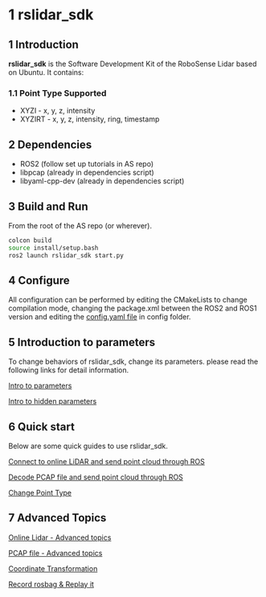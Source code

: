 # 1 **rslidar_sdk**

## 1 Introduction

**rslidar_sdk** is the Software Development Kit of the RoboSense Lidar based on Ubuntu. It contains:

### 1.1 Point Type Supported

- XYZI - x, y, z, intensity
- XYZIRT - x, y, z, intensity, ring, timestamp

## 2 Dependencies

- ROS2 (follow set up tutorials in AS repo)
- libpcap (already in dependencies script)
- libyaml-cpp-dev (already in dependencies script)

## 3 Build and Run

From the root of the AS repo (or wherever).

```sh
colcon build
source install/setup.bash
ros2 launch rslidar_sdk start.py
```

## 4 Configure

All configuration can be performed by editing the CMakeLists to change compilation mode, changing the package.xml between the ROS2 and ROS1 version and editing the [config.yaml file](./config/config.yaml) in config folder.

## 5 Introduction to parameters

To change behaviors of rslidar_sdk, change its parameters. please read the following links for detail information.

[Intro to parameters](doc/intro/02_parameter_intro.md)

[Intro to hidden parameters](doc/intro/03_hiding_parameters_intro.md)

## 6 Quick start

Below are some quick guides to use rslidar_sdk. 

[Connect to online LiDAR and send point cloud through ROS](doc/howto/06_how_to_decode_online_lidar.md)

[Decode PCAP file and send point cloud through ROS](doc/howto/08_how_to_decode_pcap_file.md)

[Change Point Type](doc/howto/05_how_to_change_point_type.md) 


## 7 Advanced Topics

[Online Lidar - Advanced topics](doc/howto/07_online_lidar_advanced_topics.md) 

[PCAP file - Advanced topics](doc/howto/09_pcap_file_advanced_topics.md) 

[Coordinate Transformation](doc/howto/10_how_to_use_coordinate_transformation.md) 

[Record rosbag & Replay it](doc/howto/11_how_to_record_replay_packet_rosbag.md)



